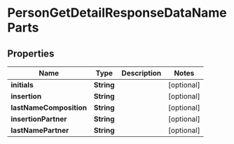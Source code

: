 

# PersonGetDetailResponseDataNameParts


## Properties

| Name | Type | Description | Notes |
|------------ | ------------- | ------------- | -------------|
|**initials** | **String** |  |  [optional] |
|**insertion** | **String** |  |  [optional] |
|**lastNameComposition** | **String** |  |  [optional] |
|**insertionPartner** | **String** |  |  [optional] |
|**lastNamePartner** | **String** |  |  [optional] |



